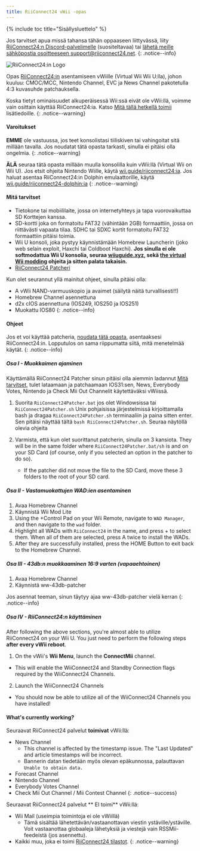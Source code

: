 ```yaml
---
title: RiiConnect24 vWii -opas
---
```


{% include toc title="Sisällysluettelo" %}

Jos tarvitset apua missä tahansa tähän oppaaseen liittyvässä, liity [RiiConnect24:n Discord-palvelimelle](https://discord.gg/rc24) (suositeltavaa) tai [ lähetä meille sähköpostia osoitteeseen support@riiconnect24.net](mailto:support@riiconnect24.net).
{: .notice--info}

![RiiConnect24:in Logo](/images/WiiRC24Logo.jpg)

Opas [RiiConnect24:in](https://rc24.xyz) asentamiseen vWiille (Virtual Wii Wii U:lla), johon kuuluu: CMOC/MCC, Nintendo Channel, EVC ja News Channel pakotetulla 4:3 kuvasuhde patchauksella.

Koska tietyt ominaisuudet alkuperäisessä Wii:ssä eivät ole vWii:llä, voimme vain osittain käyttää RiiConnect24:ia. Katso [Mitä tällä hetkellä toimii](#whats-currently-working) lisätiedoille.
{: .notice--warning}

#### Varoitukset

**EMME** ole vastuussa, jos teet konsolistasi tiiliskiven tai vahingoitat sitä millään tavalla. Jos noudatat tätä opasta tarkasti, sinulla ei pitäisi olla ongelmia.
{: .notice--warning}

**ÄLÄ** seuraa tätä opasta millään muulla konsolilla kuin vWii:llä (Virtual Wii on Wii U). Jos etsit ohjeita Nintendo Wiille, käytä [wii.guide/riiconnect24:ia](riiconnect24). Jos haluat asentaa RiiConnect24:in Dolphin emulaattorille, käytä [wii.guide/riiconnect24-dolphin:ia](/riiconnect24-dolphin)
{: .notice--warning}

#### Mitä tarvitset

* Tietokone tai mobiililaite, jossa on internetyhteys ja tapa vuorovaikuttaa SD Korttejen kanssa.
* SD-kortti joka on formatoitu FAT32 (vähintään 2GB) formaattiin, jossa on riittävästi vapaata tilaa. SDHC tai SDXC kortit formatoitu FAT32 formaattiin pitäisi toimia.
* Wii U konsoli, joka pystyy käynnistämään Homebrew Launcherin (joko web selain exploit, Haxchi tai Coldboot Haxchi). **Jos sinulla ei ole softmodattua Wii U konsolia, seuraa [wiiuguide.xyz](https://wiiuguide.xyz), sekä [the virtual Wii modding](https://wiiuguide.xyz/#/vwii-modding) ohjeita ja sitten palata takaisin.**
* [RiiConnect24 Patcheri](https://github.com/RiiConnect24/RiiConnect24-Patcher/releases)

Kun olet seurannut yllä mainitut ohjeet, sinulla pitäisi olla:
* A vWii NAND-varmuuskopio ja avaimet (säilytä näitä turvallisesti!!)
* Homebrew Channel asennettuna
* d2x cIOS asennettuna (IOS249, IOS250 ja IOS251)
* Muokattu IOS80
{: .notice--info}

#### Ohjeet

Jos et voi käyttää patcheria, [noudata tätä opasta](https://pad.snopyta.org/s/rJ2N0B1XU), asentaaksesi RiiConnect24:in. Lopputulos on sama riippumatta siitä, mitä menetelmää käytät.
{: .notice--info}

##### Osa I - Muokkaimen ajaminen

Käyttämällä RiiConnect24 Patcher sinun pitäisi olla aiemmin ladannut [Mitä tarvitset](#what-you-need), tulet lataamaan ja patchaamaan IOS31:sen, News, Everybody Votes, Nintendo ja Check Mii Out Channelit käytettäväksi vWiissä.

1. Suorita `RiiConnect24Patcher.bat` jos olet Windowsissa tai `RiiConnect24Patcher.sh` Unix pohjaisissa järjestelmissä kirjoittamalla bash ja dragaa `RiiConnect24Patcher.sh` terminaaliin ja paina sitten enter. Sen pitäisi näyttää tältä `bash RiiConnect24Patcher.sh`. Seuraa näytöllä olevia ohjeita

2. Varmista, että kun olet suorittanut patcherin, sinulla on 3 kansiota. They will be in the same folder where `RiiConnect24Patcher.bat/sh` is and on your SD Card (of course, only if you selected an option in the patcher to do so).
   - If the patcher did not move the file to the SD Card, move these 3 folders to the root of your SD card.

##### Osa II - Vastamuokattujen WAD:ien asentaminen

1. Avaa Homebrew Channel
2. Käynnistä Wii Mod Lite
3. Using the +Control Pad on your Wii Remote, navigate to `WAD Manager`, and then navigate to the `wad` folder.
4. Highlight all WADs with `RiiConnect24` in the name, and press + to select them. When all of them are selected, press A twice to install the WADs.
5. After they are successfully installed, press the HOME Button to exit back to the Homebrew Channel.

##### Osa III - 43db:n muokkaaminen 16:9 varten (vapaaehtoinen)

1. Avaa Homebrew Channel
2. Käynnistä ww-43db-patcher

Jos asennat teeman, sinun täytyy ajaa ww-43db-patcher vielä kerran
{: .notice--info}

##### Osa IV - RiiConnect24:n käyttäminen

After following the above sections, you're almost able to utilize RiiConnect24 on your Wii U. You just need to perform the following steps **after every vWii reboot**.

1. On the vWii's **Wii Menu**, launch the **ConnectMii** channel.
* This will enable the WiiConnect24 and Standby Connection flags required by the WiiConnect24 Channels.
2. Launch the WiiConnect24 Channels
* You should now be able to utilize all of the WiiConnect24 Channels you have installed!

#### What's currently working?
Seuraavat RiiConnect24 palvelut **toimivat** vWii:llä:
* News Channel
    * This channel is affected by the timestamp issue. The "Last Updated" and article timestamps will be incorrect.
    * Bannerin datan tiedetään myös olevan epäkunnossa, palauttavan `Unable to obtain data.`
* Forecast Channel
* Nintendo Channel
* Everybody Votes Channel
* Check Mii Out Channel / Mii Contest Channel
{: .notice--success}

Seuraavat RiiConnect24 palvelut ** EI toimi** vWii:llä:
* Wii Mail (useimpia toimintoja ei ole vWiillä)
    * Tämä sisältää lähetettävän/vastaanottavan viestin ystäville/ystäville. Voit vastaanottaa globaaleja lähetyksiä ja viestejä vain RSSMii-feedeistä (jos asennettu).
* Kaikki muu, joka ei toimi [RiiConnect24 tilastot](https://rc24.xyz/stats/index.html).
{: .notice--warning}
